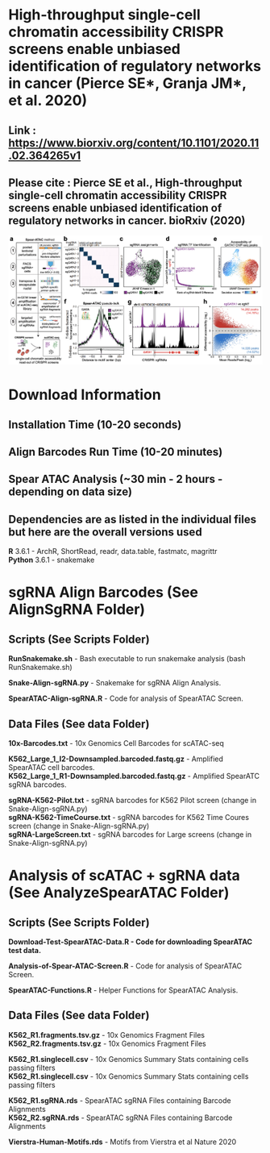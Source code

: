 # High-throughput single-cell chromatin accessibility CRISPR screens enable unbiased identification of regulatory networks in cancer (Pierce SE*, Granja JM*, et al. 2020)

## **Link** : https://www.biorxiv.org/content/10.1101/2020.11.02.364265v1

## Please cite : Pierce SE et al., High-throughput single-cell chromatin accessibility CRISPR screens enable unbiased identification of regulatory networks in cancer. bioRxiv (2020) <br/>

![](Images/Figure1.png)

# Download Information

## Installation Time (10-20 seconds)
## Align Barcodes Run Time (10-20 minutes)
## Spear ATAC Analysis (~30 min - 2 hours - depending on data size)
## Dependencies are as listed in the individual files but here are the overall versions used
**R** 3.6.1 - ArchR, ShortRead, readr, data.table, fastmatc, magrittr <br/>
**Python** 3.6.1 - snakemake

# sgRNA Align Barcodes (See AlignSgRNA Folder)

## Scripts (See Scripts Folder)

**RunSnakemake.sh** - Bash executable to run snakemake analysis (bash RunSnakemake.sh)

**Snake-Align-sgRNA.py** - Snakemake for sgRNA Align Analysis.

**SpearATAC-Align-sgRNA.R** - Code for analysis of SpearATAC Screen. 

## Data Files (See data Folder)

**10x-Barcodes.txt** - 10x Genomics Cell Barcodes for scATAC-seq <br/>

**K562_Large_1_I2-Downsampled.barcoded.fastq.gz** - Amplified SpearATAC cell barcodes. <br/>
**K562_Large_1_R1-Downsampled.barcoded.fastq.gz** - Amplified SpearATC sgRNA barcodes. <br/>

**sgRNA-K562-Pilot.txt** - sgRNA barcodes for K562 Pilot screen (change in Snake-Align-sgRNA.py) <br/>
**sgRNA-K562-TimeCourse.txt** - sgRNA barcodes for K562 Time Coures screen (change in Snake-Align-sgRNA.py) <br/>
**sgRNA-LargeScreen.txt** - sgRNA barcodes for Large screens (change in Snake-Align-sgRNA.py) <br/>

# Analysis of scATAC + sgRNA data (See AnalyzeSpearATAC Folder)

## Scripts (See Scripts Folder)

**Download-Test-SpearATAC-Data.R - Code for downloading SpearATAC test data.** 

**Analysis-of-Spear-ATAC-Screen.R** - Code for analysis of SpearATAC Screen. 

**SpearATAC-Functions.R** - Helper Functions for SpearATAC Analysis. 

## Data Files (See data Folder)

**K562_R1.fragments.tsv.gz** - 10x Genomics Fragment Files <br/>
**K562_R2.fragments.tsv.gz** - 10x Genomics Fragment Files <br/>

**K562_R1.singlecell.csv** - 10x Genomics Summary Stats containing cells passing filters <br/>
**K562_R1.singlecell.csv** - 10x Genomics Summary Stats containing cells passing filters <br/>

**K562_R1.sgRNA.rds** - SpearATAC sgRNA Files containing Barcode Alignments <br/>
**K562_R2.sgRNA.rds** - SpearATAC sgRNA Files containing Barcode Alignments <br/>

**Vierstra-Human-Motifs.rds** - Motifs from Vierstra et al Nature 2020
